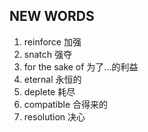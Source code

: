 ## NEW WORDS

1. reinforce 加强
2. snatch 强夺
3. for the sake of 为了...的利益
4. eternal 永恒的
5. deplete 耗尽
6. compatible 合得来的
7. resolution 决心
